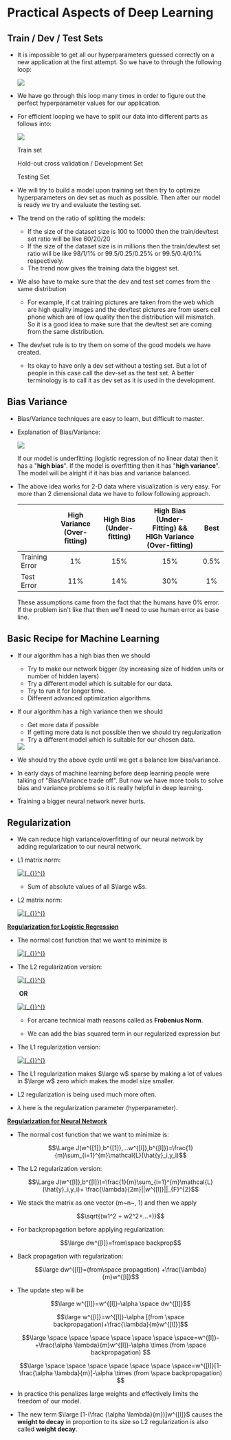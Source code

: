 # **Practical Aspects of Deep Learning**

## **Train / Dev / Test Sets**

- It is impossible to get all our hyperparameters guessed correctly on a new application at the first attempt. So we have to through the following  loop:

  <img src="./Images/deeplearningcycle.png">

- We have go through this loop many times in order to figure out the perfect hyperparameter values for our application.

- For efficient looping we have to split our data into different parts as follows into:

  <img src="./Images/datasetsplit.png">

  Train set

  Hold-out cross validation / Development Set

  Testing Set

- We will try to build a model upon training set then try to optimize hyperparameters on dev set as much as possible. Then after our model is ready we try and evaluate the testing set.
- The trend on the ratio of splitting the models:
  - If the size of the dataset size is 100 to 10000 then the train/dev/test set ratio will be like 60/20/20
  - If the size of the dataset size is in millions then the train/dev/test set ratio will be like 98/1/1% or 99.5/0.25/0.25% or 99.5/0.4/0.1% respectively.
  - The trend now gives the training data the biggest set.
- We also have to make sure that the dev and test set comes from the same distribution
  
  - For example, if cat training pictures are taken from the web which are high quality images  and the dev/test pictures are from users cell phone which are of low quality then the distribution will mismatch. So it is a good idea to make sure that the dev/test set are coming from the same distribution.
- The dev/set rule is to try them on some of the good models we have created.
  
  - Its okay to have only a dev set without a testing set. But a lot of people in this case call the dev-set as the test set. A better terminology is to call it as dev set as it is used in the development.

## **Bias Variance**

- Bias/Variance techniques are easy to learn, but difficult to master.

- Explanation of Bias/Variance:

  <img src="./Images/biasvariance.png">

  If our model is underfitting (logistic regression of no linear data) then it has a "**high bias**". If the model is overfitting then it has "**high variance**". The model will be alright if it has bias and variance balanced.

- The above idea works for 2-D data where visualization is very easy. For more than 2 dimensional data we have to follow following approach.

  |                | High Variance (Over-fitting) | High Bias  (Under-fitting) | High  Bias (Under- Fitting) && HIGh Variance (Over-fitting) | Best |
  | -------------- | :--------------------------: | :------------------------: | :---------------------------------------------------------: | :--: |
  | Training Error |              1%              |            15%             |                             15%                             | 0.5% |
  | Test Error     |             11%              |            14%             |                             30%                             |  1%  |

  These assumptions came from the fact that the humans have 0% error. If the problem isn't like that then we'll need to use human error as base line.

## **Basic Recipe for Machine Learning**

- If our algorithm has a high bias then we should

  - Try to make our network bigger (by increasing size of hidden units or number of hidden layers)
  - Try a different model which is suitable for our data.
  - Try to run it for longer time.
  - Different advanced optimization algorithms.

- If our algorithm has a high variance then we should

  - Get more data if possible
  - If getting more data is not possible then we should try regularization
  - Try a different model which is suitable for our chosen data.

  <img src="./Images/nnrecipe.png">

- We should try the above cycle until we get a balance low bias/variance.

- In early days of machine learning before deep learning people were talking of "Bias/Variance trade off". But now we have more tools to solve bias and variance problems so it is really helpful in deep learning.

- Training a bigger neural network never hurts.

## **Regularization**

- We can reduce high variance/overfitting of our neural network by adding regularization to our neural network.

- L1 matrix norm:

  <a href="https://www.codecogs.com/eqnedit.php?latex={_{}}^{}" target="_blank"><img src="https://latex.codecogs.com/gif.latex?\Large ||w||=\sum_{j=1}^{n_x}(|w_{i,j}|)" title="{_{}}^{}" /></a>

  - Sum of absolute values of all $\large w$s.

- L2 matrix norm:

  <a href="https://www.codecogs.com/eqnedit.php?latex={_{}}^{}" target="_blank"><img src="https://latex.codecogs.com/gif.latex?\Large ||w||^{2}_2=\sum_{j=1}^{n_x}|w_{j}|^{2}=w^{T}w" title="{_{}}^{}" /></a>

<ins>**Regularization for Logistic Regression**</ins>

- The normal cost function that we want to minimize is

  <a href="https://www.codecogs.com/eqnedit.php?latex={_{}}^{}" target="_blank"><img src="https://latex.codecogs.com/gif.latex?\Large J(w,b)=\frac{1}{m} \sum_{i=1}^{m}\mathcal{L}(\hat{y},y)" title="{_{}}^{}" /></a>

- The L2 regularization version:

  <a href="https://www.codecogs.com/eqnedit.php?latex={_{}}^{}" target="_blank"><img src="https://latex.codecogs.com/gif.latex?\Large J(w,b)=\frac{1}{m} \sum_{i=1}^{m}\mathcal{L}(\hat{y},y) + \frac{\lambda}{2m}||w||_{2}^{2}" title="{_{}}^{}" /></a>

  ​														**OR**

  <a href="https://www.codecogs.com/eqnedit.php?latex={_{}}^{}" target="_blank"><img src="https://latex.codecogs.com/gif.latex?\Large J(w,b)=\frac{1}{m} \sum_{i=1}^{m}\mathcal{L}(\hat{y},y) + \frac{\lambda}{2m}||w||_{2}^{2} + \frac{\lambda}{2m}||b||^{2}" title="{_{}}^{}" /></a>

  - For arcane technical math reasons called as **Frobenius Norm**.

  - We can add the bias squared term in our regularized expression but 

- The L1 regularization version:

  <a href="https://www.codecogs.com/eqnedit.php?latex={_{}}^{}" target="_blank"><img src="https://latex.codecogs.com/gif.latex?\large J(w,b)=\frac{1}{m} \sum_{i=1}^{m}\mathcal{L}(\hat{y},y) + \frac{\lambda}{2m}||w||_{1}" title="{_{}}^{}" /></a>

- The L1 regularization makes $\large w$ sparse by making a lot of values in $\large w$ zero which makes the model size smaller.

- L2 regularization is being used much more often.

- $\lambda$ here is the regularization parameter (hyperparameter).

<ins>**Regularization for Neural Network**</ins>

- The normal cost function that we want to minimize is:

  $$\Large J(w^{[1]},b^{[1]},...w^{[l]},b^{[l]})=\frac{1}{m}\sum_{i=1}^{m}\mathcal{L}(\hat{y}_i,y_i)$$

- The L2 regularization version:

  $$\Large J(w^{[l]},b^{[l]})=\frac{1}{m}\sum_{i=1}^{m}\mathcal{L}(\hat{y}_i,y_i)+ \frac{\lambda}{2m}||w^{[l]}||_{F}^{2}$$

  

- We stack the matrix as one vector (m~n~, 1) and then we apply 

  $$\sqrt{(w1^2 + w2^2+...+)}$$

- For backpropagation before applying regularization:

  $$\large dw^{[l]}=from\space backprop$$

- Back propagation with regularization:

  $$\large dw^{[l]}=(from\space propagation) +\frac{\lambda}{m}w^{[l]}$$

- The update step will be

  $$\large w^{[l]}=w^{[l]}-\alpha \space dw^{[l]}$$

  $$\large w^{[l]}=w^{[l]}-\alpha [(from \space backpropagation)+\frac{\lambda}{m}w^{[l]}]$$

  $$\large \space \space \space \space \space \space \space=w^{[l]}-+\frac{\alpha \lambda}{m}w^{[l]}-\alpha \times (from \space backpropagation) $$ 

  $$\large \space \space \space \space \space \space \space=w^{[l]}[1-\frac{\alpha \lambda}{m}]-\alpha \times (from \space backpropagation) $$ 

- In practice this penalizes large weights and effectively limits the freedom of our model.

- The new term $\large [1-(\frac {\alpha \lambda}{m})]w^{[l]}$ causes the **weight to decay** in proportion to its size so L2 regularization is also called **weight decay**.



